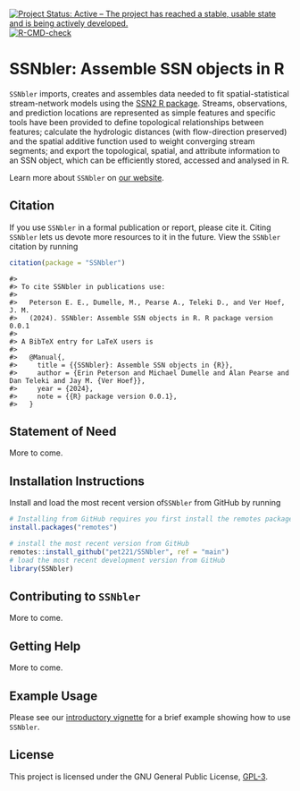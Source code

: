 <!-- badges: start -->
[![Project Status: Active – The project has reached a stable, usable state and is being actively developed.](https://www.repostatus.org/badges/latest/active.svg)](https://www.repostatus.org/#active)
[![R-CMD-check](https://github.com/pet221/SSNbler/actions/workflows/R-CMD-check.yaml/badge.svg)](https://github.com/pet221/SSNbler/actions/workflows/R-CMD-check.yaml)
<!-- badges: end -->

# SSNbler: Assemble SSN objects in R

`SSNbler` imports, creates and assembles data needed to fit spatial-statistical stream-network models using the [SSN2 R package]((https://usepa.github.io/SSN2/)). Streams, observations, and prediction locations are represented as simple features and specific tools have been provided to define topological relationships between features; calculate the hydrologic distances (with flow-direction preserved) and the spatial additive function used to weight converging stream segments; and export the topological, spatial, and attribute information to an SSN object, which can be efficiently stored, accessed and analysed in R.  

Learn more about `SSNbler` on [our website](https://pet221.github.io/SSNbler/).

## Citation

If you use `SSNbler` in a formal publication or report, please cite it. Citing `SSNbler` lets us devote more resources to it in the future. View the `SSNbler` citation by running
```r
citation(package = "SSNbler")
```

```
#> 
#> To cite SSNbler in publications use:
#> 
#>   Peterson E. E., Dumelle, M., Pearse A., Teleki D., and Ver Hoef, J. M.
#>   (2024). SSNbler: Assemble SSN objects in R. R package version 0.0.1
#> 
#> A BibTeX entry for LaTeX users is
#> 
#>   @Manual{,
#>     title = {{SSNbler}: Assemble SSN objects in {R}},
#>     author = {Erin Peterson and Michael Dumelle and Alan Pearse and Dan Teleki and Jay M. {Ver Hoef}},
#>     year = {2024},
#>     note = {{R} package version 0.0.1},
#>   }
```

## Statement of Need

More to come.


## Installation Instructions

Install and load the most recent version of`SSNbler` from GitHub by running
```r
# Installing from GitHub requires you first install the remotes package
install.packages("remotes")

# install the most recent version from GitHub
remotes::install_github("pet221/SSNbler", ref = "main")
# load the most recent development version from GitHub
library(SSNbler)
```

## Contributing to `SSNbler`

More to come.

## Getting Help

More to come.

## Example Usage

Please see our [introductory vignette](https://pet221.github.io/SSNbler/articles/introduction.html) for a brief example showing how to use `SSNbler`. 

## License

This project is licensed under the GNU General Public License, [GPL-3](https://cran.r-project.org/web/licenses/GPL-3).

